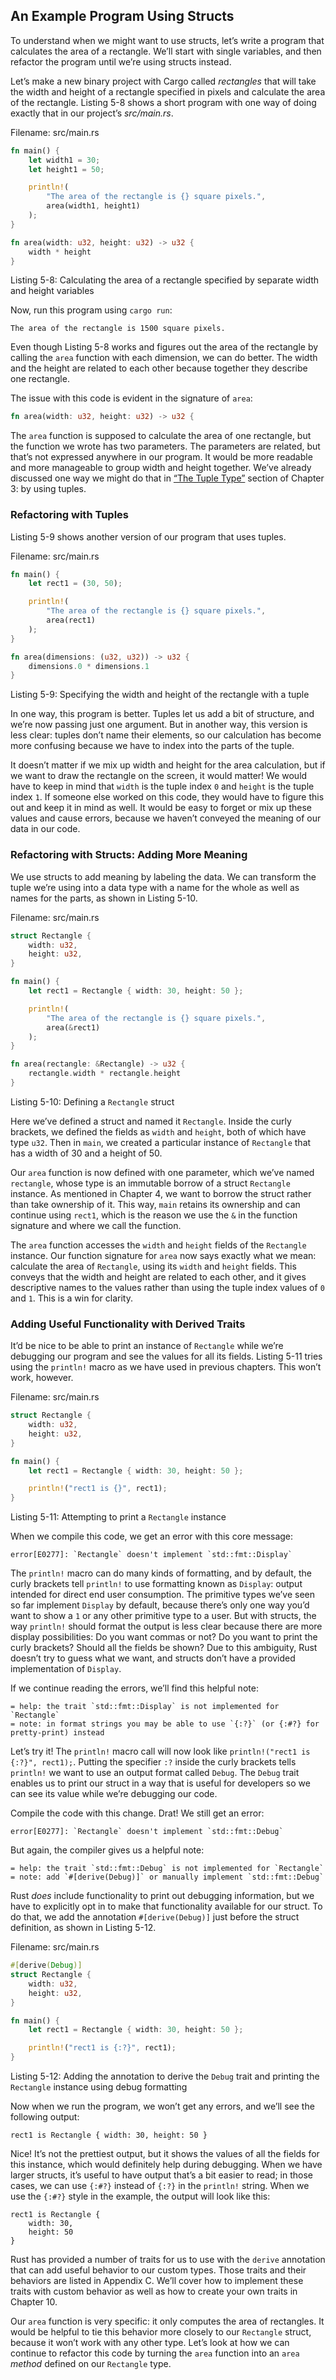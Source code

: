 ## An Example Program Using Structs

To understand when we might want to use structs, let’s write a program that
calculates the area of a rectangle. We’ll start with single variables, and then
refactor the program until we’re using structs instead.

Let’s make a new binary project with Cargo called *rectangles* that will take
the width and height of a rectangle specified in pixels and calculate the area
of the rectangle. Listing 5-8 shows a short program with one way of doing
exactly that in our project’s *src/main.rs*.

<span class="filename">Filename: src/main.rs</span>

```rust
fn main() {
    let width1 = 30;
    let height1 = 50;

    println!(
        "The area of the rectangle is {} square pixels.",
        area(width1, height1)
    );
}

fn area(width: u32, height: u32) -> u32 {
    width * height
}
```

<span class="caption">Listing 5-8: Calculating the area of a rectangle
specified by separate width and height variables</span>

Now, run this program using `cargo run`:

```text
The area of the rectangle is 1500 square pixels.
```

Even though Listing 5-8 works and figures out the area of the rectangle by
calling the `area` function with each dimension, we can do better. The width
and the height are related to each other because together they describe one
rectangle.

The issue with this code is evident in the signature of `area`:

```rust
fn area(width: u32, height: u32) -> u32 {
```

The `area` function is supposed to calculate the area of one rectangle, but the
function we wrote has two parameters. The parameters are related, but that’s
not expressed anywhere in our program. It would be more readable and more
manageable to group width and height together. We’ve already discussed one way
we might do that in [“The Tuple Type”][the-tuple-type]<!-- ignore --> section
of Chapter 3: by using tuples.

### Refactoring with Tuples

Listing 5-9 shows another version of our program that uses tuples.

<span class="filename">Filename: src/main.rs</span>

```rust
fn main() {
    let rect1 = (30, 50);

    println!(
        "The area of the rectangle is {} square pixels.",
        area(rect1)
    );
}

fn area(dimensions: (u32, u32)) -> u32 {
    dimensions.0 * dimensions.1
}
```

<span class="caption">Listing 5-9: Specifying the width and height of the
rectangle with a tuple</span>

In one way, this program is better. Tuples let us add a bit of structure, and
we’re now passing just one argument. But in another way, this version is less
clear: tuples don’t name their elements, so our calculation has become more
confusing because we have to index into the parts of the tuple.

It doesn’t matter if we mix up width and height for the area calculation, but
if we want to draw the rectangle on the screen, it would matter! We would have
to keep in mind that `width` is the tuple index `0` and `height` is the tuple
index `1`. If someone else worked on this code, they would have to figure this
out and keep it in mind as well. It would be easy to forget or mix up these
values and cause errors, because we haven’t conveyed the meaning of our data in
our code.

### Refactoring with Structs: Adding More Meaning

We use structs to add meaning by labeling the data. We can transform the tuple
we’re using into a data type with a name for the whole as well as names for the
parts, as shown in Listing 5-10.

<span class="filename">Filename: src/main.rs</span>

```rust
struct Rectangle {
    width: u32,
    height: u32,
}

fn main() {
    let rect1 = Rectangle { width: 30, height: 50 };

    println!(
        "The area of the rectangle is {} square pixels.",
        area(&rect1)
    );
}

fn area(rectangle: &Rectangle) -> u32 {
    rectangle.width * rectangle.height
}
```

<span class="caption">Listing 5-10: Defining a `Rectangle` struct</span>

Here we’ve defined a struct and named it `Rectangle`. Inside the curly
brackets, we defined the fields as `width` and `height`, both of which have
type `u32`. Then in `main`, we created a particular instance of `Rectangle`
that has a width of 30 and a height of 50.

Our `area` function is now defined with one parameter, which we’ve named
`rectangle`, whose type is an immutable borrow of a struct `Rectangle`
instance. As mentioned in Chapter 4, we want to borrow the struct rather than
take ownership of it. This way, `main` retains its ownership and can continue
using `rect1`, which is the reason we use the `&` in the function signature and
where we call the function.

The `area` function accesses the `width` and `height` fields of the `Rectangle`
instance. Our function signature for `area` now says exactly what we mean:
calculate the area of `Rectangle`, using its `width` and `height` fields. This
conveys that the width and height are related to each other, and it gives
descriptive names to the values rather than using the tuple index values of `0`
and `1`. This is a win for clarity.

### Adding Useful Functionality with Derived Traits

It’d be nice to be able to print an instance of `Rectangle` while we’re
debugging our program and see the values for all its fields. Listing 5-11 tries
using the `println!` macro as we have used in previous chapters. This won’t
work, however.

<span class="filename">Filename: src/main.rs</span>

```rust
struct Rectangle {
    width: u32,
    height: u32,
}

fn main() {
    let rect1 = Rectangle { width: 30, height: 50 };

    println!("rect1 is {}", rect1);
}
```

<span class="caption">Listing 5-11: Attempting to print a `Rectangle`
instance</span>

When we compile this code, we get an error with this core message:

```text
error[E0277]: `Rectangle` doesn't implement `std::fmt::Display`
```

The `println!` macro can do many kinds of formatting, and by default, the curly
brackets tell `println!` to use formatting known as `Display`: output intended
for direct end user consumption. The primitive types we’ve seen so far
implement `Display` by default, because there’s only one way you’d want to show
a `1` or any other primitive type to a user. But with structs, the way
`println!` should format the output is less clear because there are more
display possibilities: Do you want commas or not? Do you want to print the
curly brackets? Should all the fields be shown? Due to this ambiguity, Rust
doesn’t try to guess what we want, and structs don’t have a provided
implementation of `Display`.

If we continue reading the errors, we’ll find this helpful note:

```text
= help: the trait `std::fmt::Display` is not implemented for `Rectangle`
= note: in format strings you may be able to use `{:?}` (or {:#?} for pretty-print) instead
```

Let’s try it! The `println!` macro call will now look like `println!("rect1 is
{:?}", rect1);`. Putting the specifier `:?` inside the curly brackets tells
`println!` we want to use an output format called `Debug`. The `Debug` trait
enables us to print our struct in a way that is useful for developers so we can
see its value while we’re debugging our code.

Compile the code with this change. Drat! We still get an error:

```text
error[E0277]: `Rectangle` doesn't implement `std::fmt::Debug`
```

But again, the compiler gives us a helpful note:

```text
= help: the trait `std::fmt::Debug` is not implemented for `Rectangle`
= note: add `#[derive(Debug)]` or manually implement `std::fmt::Debug`
```

Rust *does* include functionality to print out debugging information, but we
have to explicitly opt in to make that functionality available for our struct.
To do that, we add the annotation `#[derive(Debug)]` just before the struct
definition, as shown in Listing 5-12.

<span class="filename">Filename: src/main.rs</span>

```rust
#[derive(Debug)]
struct Rectangle {
    width: u32,
    height: u32,
}

fn main() {
    let rect1 = Rectangle { width: 30, height: 50 };

    println!("rect1 is {:?}", rect1);
}
```

<span class="caption">Listing 5-12: Adding the annotation to derive the `Debug`
trait and printing the `Rectangle` instance using debug formatting</span>

Now when we run the program, we won’t get any errors, and we’ll see the
following output:

```text
rect1 is Rectangle { width: 30, height: 50 }
```

Nice! It’s not the prettiest output, but it shows the values of all the fields
for this instance, which would definitely help during debugging. When we have
larger structs, it’s useful to have output that’s a bit easier to read; in
those cases, we can use `{:#?}` instead of `{:?}` in the `println!` string.
When we use the `{:#?}` style in the example, the output will look like this:

```text
rect1 is Rectangle {
    width: 30,
    height: 50
}
```

Rust has provided a number of traits for us to use with the `derive` annotation
that can add useful behavior to our custom types. Those traits and their
behaviors are listed in Appendix C. We’ll cover how to implement these traits
with custom behavior as well as how to create your own traits in Chapter 10.

Our `area` function is very specific: it only computes the area of rectangles.
It would be helpful to tie this behavior more closely to our `Rectangle`
struct, because it won’t work with any other type. Let’s look at how we can
continue to refactor this code by turning the `area` function into an `area`
*method* defined on our `Rectangle` type.

[the-tuple-type]: ch03-02-data-types.html#the-tuple-type
